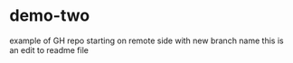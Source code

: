 # demo-two
example of GH repo starting on remote side with new branch name
this is an edit to readme file
